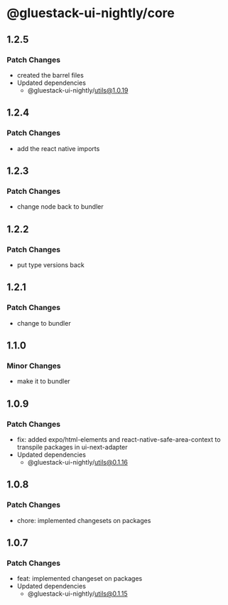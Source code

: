 # @gluestack-ui-nightly/core

## 1.2.5

### Patch Changes

- created the barrel files
- Updated dependencies
  - @gluestack-ui-nightly/utils@1.0.19

## 1.2.4

### Patch Changes

- add the react native imports

## 1.2.3

### Patch Changes

- change node back to bundler

## 1.2.2

### Patch Changes

- put type versions back

## 1.2.1

### Patch Changes

- change to bundler

## 1.1.0

### Minor Changes

- make it to bundler

## 1.0.9

### Patch Changes

- fix: added expo/html-elements and react-native-safe-area-context to transpile packages in ui-next-adapter
- Updated dependencies
  - @gluestack-ui-nightly/utils@0.1.16

## 1.0.8

### Patch Changes

- chore: implemented changesets on packages

## 1.0.7

### Patch Changes

- feat: implemented changeset on packages
- Updated dependencies
  - @gluestack-ui-nightly/utils@0.1.15
